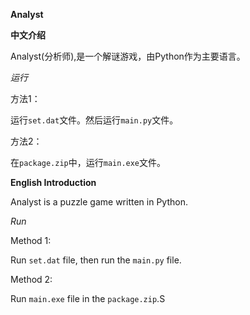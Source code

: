 **Analyst**

**中文介绍**

Analyst(分析师),是一个解谜游戏，由Python作为主要语言。

*运行*

方法1：

运行`set.dat`文件。然后运行`main.py`文件。

方法2：

在`package.zip`中，运行`main.exe`文件。

**English Introduction**

Analyst is a puzzle game written in Python.

*Run*

Method 1:

Run `set.dat` file, then run the `main.py` file.

Method 2:

Run `main.exe` file in the `package.zip`.S
